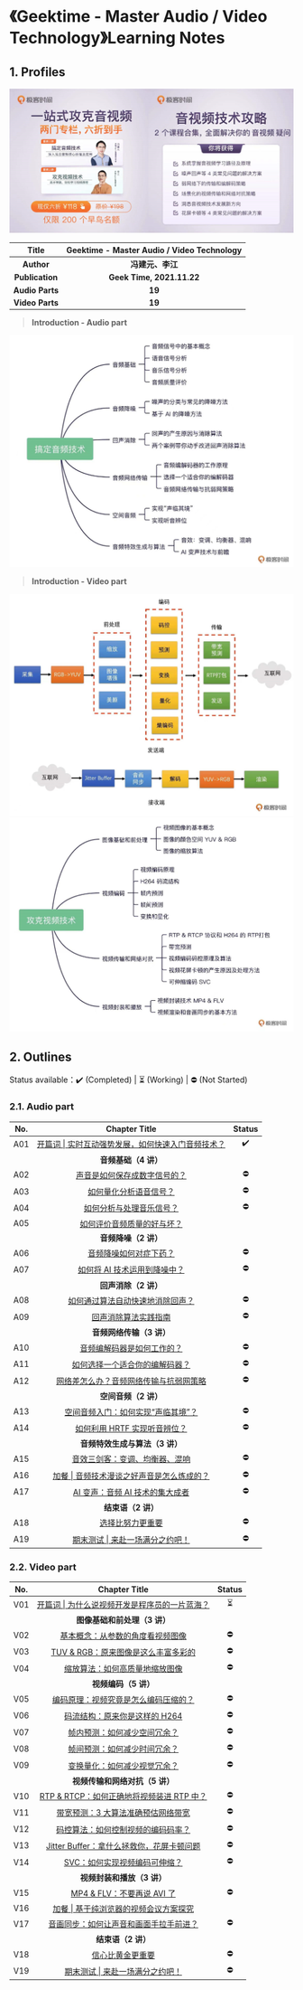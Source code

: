 # 《Geektime  - Master Audio / Video Technology》Learning Notes



## 1. Profiles

<img src="assets/cover.png" alt="Redis 4.x Cookbook" style="zoom: 80%;" />

|    **Title**    | **Geektime  - Master Audio / Video Technology** |
| :-------------: | :---------------------------------------------: |
|   **Author**    |                **冯建元、李江**                 |
| **Publication** |            **Geek Time, 2021.11.22**            |
| **Audio Parts** |                     **19**                      |
| **Video Parts** |                     **19**                      |


> **Introduction - Audio part**

<img src="assets/a0-1.png" alt="audio introduction" style="zoom:50%;" />



> **Introduction - Video part**

<img src="assets/v0-1.png" alt="video outline - 1" style="zoom:50%;" />

<img src="assets/v0-2.png" alt="image-20220108155536791" style="zoom:50%;" />





## 2. Outlines 

Status available：:heavy_check_mark: (Completed) | :hourglass_flowing_sand: (Working) | :no_entry: (Not Started)

### 2.1. Audio part

| No.  |                        Chapter Title                         |       Status       |
| :--: | :----------------------------------------------------------: | :----------------: |
| A01  | [开篇词 \| 实时互动强势发展，如何快速入门音频技术？](./A01.md) | :heavy_check_mark: |
|      |                     **音频基础（4 讲）**                     |                    |
| A02  |           [声音是如何保存成数字信号的？](./A02.md)           |     :no_entry:     |
| A03  |              [如何量化分析语音信号？](./A03.md)              |     :no_entry:     |
| A04  |             [如何分析与处理音乐信号？](./A04.md)             |     :no_entry:     |
| A05  |            [如何评价音频质量的好与坏？](./A05.md)            |                    |
|      |                     **音频降噪（2 讲）**                     |                    |
| A06  |              [音频降噪如何对症下药？](./A06.md)              |     :no_entry:     |
| A07  |           [如何将 AI 技术运用到降噪中？](./A07.md)           |     :no_entry:     |
|      |                     **回声消除（2 讲）**                     |                    |
| A08  |         [如何通过算法自动快速地消除回声？](./A08.md)         |     :no_entry:     |
| A09  |               [回声消除算法实践指南](./A09.md)               |     :no_entry:     |
|      |                   **音频网络传输（3 讲）**                   |                    |
| A10  |            [音频编解码器是如何工作的？](./A10.md)            |     :no_entry:     |
| A11  |          [如何选择一个适合你的编解码器？](./A11.md)          |     :no_entry:     |
| A12  |      [网络差怎么办？音频网络传输与抗弱网策略](./A12.md)      |     :no_entry:     |
|      |                     **空间音频（2 讲）**                     |                    |
| A13  |        [空间音频入门：如何实现“声临其境”？](./A13.md)        |     :no_entry:     |
| A14  |           [如何利用 HRTF 实现听音辨位？](./A14.md)           |     :no_entry:     |
|      |                **音频特效生成与算法（3 讲）**                |                    |
| A15  |          [音效三剑客：变调、均衡器、混响](./A15.md)          |     :no_entry:     |
| A16  |    [加餐 \| 音频技术漫谈之好声音是怎么炼成的？](./A16.md)    |     :no_entry:     |
| A17  |         [AI 变声：音频 AI 技术的集大成者](./A17.md)          |     :no_entry:     |
|      |                      **结束语（2 讲）**                      |                    |
| A18  |                 [选择比努力更重要](./A18.md)                 |     :no_entry:     |
| A19  |         [期末测试 \| 来赴一场满分之约吧！](./A19.md)         |     :no_entry:     |



### 2.2. Video part

| No.  |                       Chapter Title                        |          Status          |
| :--: | :--------------------------------------------------------: | :----------------------: |
| V01  | [开篇词 \| 为什么说视频开发是程序员的一片蓝海？](./V01.md) | :hourglass_flowing_sand: |
|      |                **图像基础和前处理（3 讲）**                |                          |
| V02  |        [基本概念：从参数的角度看视频图像](./V02.md)        |        :no_entry:        |
| V03  |      [TUV & RGB：原来图像是这么丰富多彩的](./V03.md)       |        :no_entry:        |
| V04  |         [缩放算法：如何高质量地缩放图像](./V04.md)         |        :no_entry:        |
|      |                    **视频编码（5 讲）**                    |                          |
| V05  |      [编码原理：视频究竟是怎么编码压缩的？](./V05.md)      |        :no_entry:        |
| V06  |         [码流结构：原来你是这样的 H264](./V06.md)          |        :no_entry:        |
| V07  |          [帧内预测：如何减少空间冗余？](./V07.md)          |        :no_entry:        |
| V08  |          [帧间预测：如何减少时间冗余？](./V08.md)          |        :no_entry:        |
| V09  |          [变换量化：如何减少视觉冗余？](./V09.md)          |        :no_entry:        |
|      |               **视频传输和网络对抗（5 讲）**               |                          |
| V10  |   [RTP & RTCP：如何正确地将视频装进 RTP 中？](./V10.md)    |        :no_entry:        |
| V11  |       [带宽预测：3 大算法准确预估网络带宽](./V11.md)       |        :no_entry:        |
| V12  |       [码控算法：如何控制视频的编码码率？](./V12.md)       |        :no_entry:        |
| V13  |   [Jitter Buffer：拿什么拯救你，花屏卡顿问题](./V13.md)    |        :no_entry:        |
| V14  |         [SVC：如何实现视频编码可伸缩？](./V14.md)          |        :no_entry:        |
|      |                 **视频封装和播放（3 讲）**                 |                          |
| V15  |           [MP4 & FLV：不要再说 AVI 了](./V15.md)           |        :no_entry:        |
| V16  |     [加餐 \| 基于纯浏览器的视频会议方案探究](./V16.md)     |                          |
| V17  |     [音画同步：如何让声音和画面手拉手前进？](./V17.md)     |        :no_entry:        |
|      |                     **结束语（2 讲）**                     |                          |
| V18  |                [信心比黄金更重要](./V18.md)                |        :no_entry:        |
| V19  |        [期末测试 \| 来赴一场满分之约吧！](./V19.md)        |        :no_entry:        |





